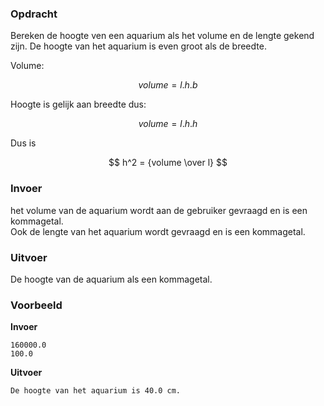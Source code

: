 ### Opdracht

Bereken de hoogte ven een aquarium als het volume en de lengte gekend zijn. De hoogte van het aquarium is even groot als de breedte.  

Volume:  

$$ volume = l.h.b $$  

Hoogte is gelijk aan breedte dus:  

$$ volume = l.h.h $$

Dus is  

$$ h^2 = {volume \over l} $$

### Invoer

het volume van de aquarium wordt aan de gebruiker gevraagd en is een kommagetal.  
Ook de lengte van het aquarium wordt gevraagd en is een kommagetal.  

### Uitvoer

De hoogte van de aquarium als een kommagetal.

### Voorbeeld

**Invoer**

    160000.0
    100.0

**Uitvoer**

    De hoogte van het aquarium is 40.0 cm.
